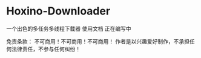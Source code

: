 # Hoxino-Downloader
一个出色的多任务多线程下载器
使用文档 正在编写中 



免责条款：
不可商用！不可商用！不可商用！
作者是以兴趣爱好制作，不承担任何法律责任，不参与任何纠纷！
